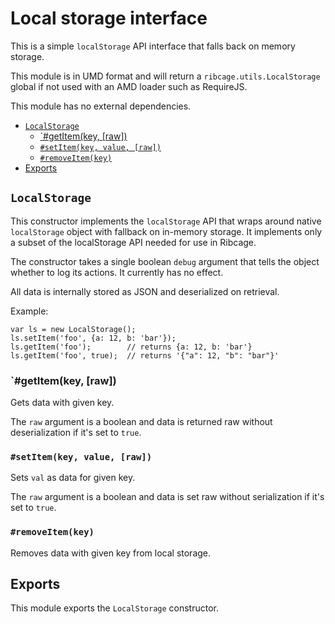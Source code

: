 # Local storage interface <a name="local-storage-interface"></a>

This is a simple `localStorage` API interface that falls back on memory
storage.

This module is in UMD format and will return a `ribcage.utils.LocalStorage`
global if not used with an AMD loader such as RequireJS.

This module has no external dependencies.

 + [`LocalStorage`](#localstorage)
   - [`#getItem(key, [raw])](#getitem-key-raw)
   - [`#setItem(key, value, [raw])`](#setitem-key-value-raw)
   - [`#removeItem(key)`](#removeitem-key)
 + [Exports](#exports)


## `LocalStorage` <a name="localstorage"></a>

This constructor implements the `localStorage` API that wraps around native
`localStorage` object with fallback on in-memory storage. It implements only a
subset of the localStorage API needed for use in Ribcage.

The constructor takes a single boolean `debug` argument that tells the object
whether to log its actions. It currently has no effect.

All data is internally stored as JSON and deserialized on retrieval.

Example:

    var ls = new LocalStorage();
    ls.setItem('foo', {a: 12, b: 'bar'});
    ls.getItem('foo');        // returns {a: 12, b: 'bar'}
    ls.getItem('foo', true);  // returns '{"a": 12, "b": "bar"}'


### `#getItem(key, [raw]) <a name="getitem-key-raw"></a>

Gets data with given key.

The `raw` argument is a boolean and data is returned raw without
deserialization if it's set to `true`.

### `#setItem(key, value, [raw])` <a name="setitem-key-value-raw"></a>

Sets `val` as data for given key.

The `raw` argument is a boolean and data is set raw without serialization if
it's set to `true`.

### `#removeItem(key)` <a name="removeitem-key"></a>

Removes data with given key from local storage.

## Exports <a name="exports"></a>

This module exports the `LocalStorage` constructor.